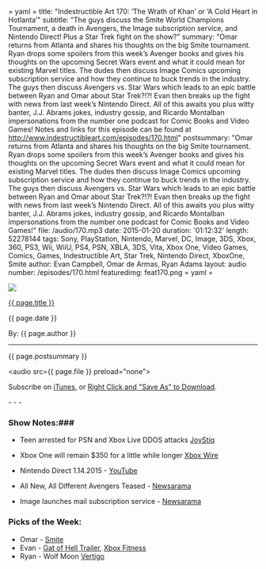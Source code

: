 = yaml =
title: "Indestructible Art 170: ‘The Wrath of Khan’ or ‘A Cold Heart in Hotlanta’"
subtitle: "The guys discuss the Smite World Champions Tournament, a death in Avengers, the Image subscription service, and Nintendo Direct! Plus a Star Trek fight on the show?"
summary: "Omar returns from Atlanta and shares his thoughts on the big Smite tournament. Ryan drops some spoilers from this week’s Avenger books and gives his thoughts on the upcoming Secret Wars event and what it could mean for existing Marvel titles. The dudes then discuss Image Comics upcoming subscription service and how they continue to buck trends in the industry. The guys then discuss Avengers vs. Star Wars which leads to an epic battle between Ryan and Omar about Star Trek?!?! Evan then breaks up the fight with news from last week’s Nintendo Direct. All of this awaits you plus witty banter, J.J. Abrams jokes, industry gossip, and Ricardo Montalban impersonations from the number one podcast for Comic Books and Video Games! Notes and links for this episode can be found at http://www.indestructibleart.com/episodes/170.html"
postsummary: "Omar returns from Atlanta and shares his thoughts on the big Smite tournament. Ryan drops some spoilers from this week’s Avenger books and gives his thoughts on the upcoming Secret Wars event and what it could mean for existing Marvel titles. The dudes then discuss Image Comics upcoming subscription service and how they continue to buck trends in the industry. The guys then discuss Avengers vs. Star Wars which leads to an epic battle between Ryan and Omar about Star Trek?!?! Evan then breaks up the fight with news from last week’s Nintendo Direct. All of this awaits you plus witty banter, J.J. Abrams jokes, industry gossip, and Ricardo Montalban impersonations from the number one podcast for Comic Books and Video Games!"
file: /audio/170.mp3
date: 2015-01-20
duration: '01:12:32'
length: 52278144
tags: Sony, PlayStation, Nintendo, Marvel, DC, Image, 3DS, Xbox, 360, PS3, Wii, WiiU, PS4, PSN, XBLA, 3DS, Vita, Xbox One, Video Games, Comics, Games, Indestructible Art, Star Trek, Nintendo Direct, XboxOne, Smite
author: Evan Campbell, Omar de Armas, Ryan Adams
layout: audio
number: /episodes/170.html
featuredimg: feat170.png
= yaml =

<img src='/images/featured/{{ page.featuredimg }}' class='articlesImgCenter group'>

<a href="{{ page.url }}" class='postTitleLink'><p class='postTitle'>{{ page.title }}</p></a>
<p class='postPublished'>{{ page.date }}</p>
<p class='postAuthor'>By: {{ page.author }}</p>
<hr>

<p class='podcastSummary'>{{ page.postsummary }}</p>

<audio src={{ page.file }} preload="none"></audio>
<p class='subLinks'>Subscribe on <a href='http://bit.ly/iapodcast'>iTunes</a>, or <a href={{ page.file }}>Right Click and "Save As" to Download</a>.</p>
- - -

### Show Notes:###
* Teen arrested for PSN and Xbox Live DDOS attacks [JoyStiq](http://www.joystiq.com/2015/01/17/uk-teen-arrested-over-suspected-involvement-in-xbox-live-psn-dd/)

* Xbox One will remain $350 for a little while longer [Xbox Wire](http://news.xbox.com/2015/01/xbox-one-record-breaking-holiday-look-ahead-2015?ocid=TPR_SOCIAL_Twitter&cid=TPR_SOCIAL_Twitter)

* Nintendo Direct 1.14.2015 - [YouTube](https://www.youtube.com/watch?v=t6zgkp1YBRw)

* All New, All Different Avengers Teased - [Newsarama](http://www.newsarama.com/23249-marvel-teases-avengers-1-in-may.html)

* Image launches mail subscription service - [Newsarama](http://www.newsarama.com/23227-image-launches-mail-order-subscription-service.html)

### Picks of the Week: ###
* Omar - [Smite](smitegame.com)
* Evan - [Gat of Hell Trailer](https://www.youtube.com/watch?v=or8xUhz1H4E), [Xbox Fitness](http://www.xbox.com/en-US/xbox-one/games/xbox-fitness)
* Ryan - Wolf Moon [Vertigo](http://www.vertigocomics.com/comics/wolf-moon-2014/wolf-moon-1)

